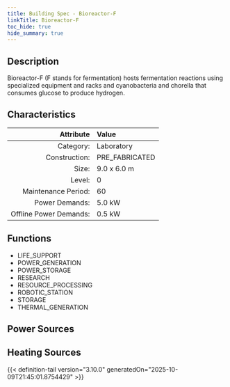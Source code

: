 ```yaml
---
title: Building Spec - Bioreactor-F
linkTitle: Bioreactor-F
toc_hide: true
hide_summary: true
---
```

<!-- This is generated by the MarsSim HelpGenertor, do not edit. -->

## Description
Bioreactor-F (F stands for fermentation) hosts fermentation reactions using specialized equipment and &#10;racks and cyanobacteria and chorella that consumes glucose to produce hydrogen.

## Characteristics

| Attribute      | Value |
|--------:|:------|
|Category:|Laboratory|
|Construction:|PRE_FABRICATED|
|Size:|9.0 x 6.0 m|
|Level:|0|
|Maintenance Period:|60|
|Power Demands:|5.0 kW|
|Offline Power Demands:|0.5 kW|

## Functions
      
- LIFE_SUPPORT
- POWER_GENERATION
- POWER_STORAGE
- RESEARCH
- RESOURCE_PROCESSING
- ROBOTIC_STATION
- STORAGE
- THERMAL_GENERATION


## Power Sources
      

## Heating Sources



{{< definition-tail version="3.10.0" generatedOn="2025-10-09T21:45:01.8754429" >}}

